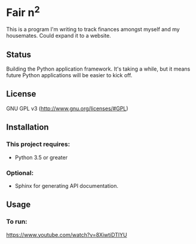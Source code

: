 # Fair n<sup>2</sup>
This is a program I'm writing to track finances amongst myself and my housemates.  Could expand it to a website.

## Status
Building the Python application framework.  It's taking a while, but it means future Python applications will be easier to kick off.

## License
GNU GPL v3 (http://www.gnu.org/licenses/#GPL)

## Installation
### This project requires:
 - Python 3.5 or greater

### Optional:
 - Sphinx for generating API documentation.

## Usage

### To run:
https://www.youtube.com/watch?v=8XiwtiDTlYU
